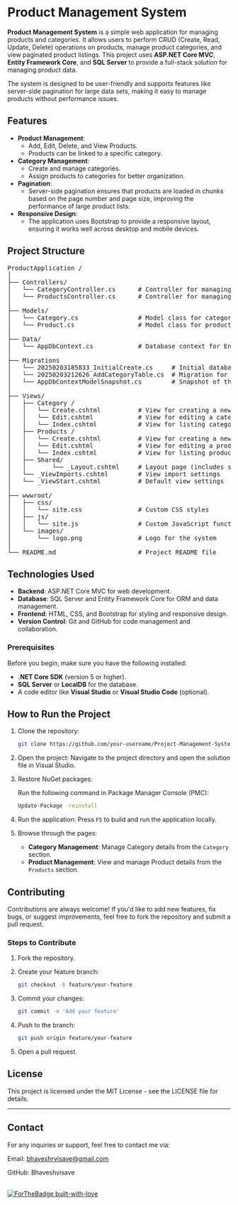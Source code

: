 # Product Management System

**Product Management System** is a simple web application for managing products and categories. It allows users to perform CRUD (Create, Read, Update, Delete) operations on products, manage product categories, and view paginated product listings. This project uses **ASP.NET Core MVC**, **Entity Framework Core**, and **SQL Server** to provide a full-stack solution for managing product data.

The system is designed to be user-friendly and supports features like server-side pagination for large data sets, making it easy to manage products without performance issues.

## Features
- **Product Management**: 
  - Add, Edit, Delete, and View Products.
  - Products can be linked to a specific category.
- **Category Management**: 
  - Create and manage categories.
  - Assign products to categories for better organization.
- **Pagination**: 
  - Server-side pagination ensures that products are loaded in chunks based on the page number and page size, improving the performance of large product lists.
- **Responsive Design**: 
  - The application uses Bootstrap to provide a responsive layout, ensuring it works well across desktop and mobile devices.

## Project Structure

<pre>
ProductApplication /
│
├── Controllers/
│   └── CategoryController.cs      # Controller for managing categories
│   └── ProductsController.cs      # Controller for managing products
│
├── Models/
│   └── Category.cs                # Model class for categories
│   └── Product.cs                 # Model class for products
│
├── Data/
│   └── AppDbContext.cs            # Database context for Entity Framework Core
│
├── Migrations 
│   └── 20250203185833_InitialCreate.cs     # Initial database migration
│   └── 20250203212626_AddCategoryTable.cs  # Migration for adding Category table
│   └── AppDbContextModelSnapshot.cs        # Snapshot of the current database model
│
├── Views/
│   ├── Category /
│   │   └── Create.cshtml          # View for creating a new category
│   │   └── Edit.cshtml            # View for editing a category
│   │   └── Index.cshtml           # View for listing categories
│   ├── Products /
│   │   └── Create.cshtml          # View for creating a new product
│   │   └── Edit.cshtml            # View for editing a product
│   │   └── Index.cshtml           # View for listing products
│   ├── Shared/
│   │       └── _Layout.cshtml     # Layout page (includes site-wide header, footer, and styles)
│   └── _ViewImports.cshtml        # View import settings
│   └── _ViewStart.cshtml          # Default view settings
│   
├── wwwroot/
│   ├── css/
│   │   └── site.css               # Custom CSS styles
│   ├── js/
│   │   └── site.js                # Custom JavaScript functionality
│   └── images/
│       └── logo.png               # Logo for the system
│
└── README.md                      # Project README file
</pre>

## Technologies Used
- **Backend**: ASP.NET Core MVC for web development.
- **Database**: SQL Server and Entity Framework Core for ORM and data management.
- **Frontend**: HTML, CSS, and Bootstrap for styling and responsive design.
- **Version Control**: Git and GitHub for code management and collaboration.


### Prerequisites
Before you begin, make sure you have the following installed:
- **.NET Core SDK** (version 5 or higher).
- **SQL Server** or **LocalDB** for the database.
- A code editor like **Visual Studio** or **Visual Studio Code** (optional).

  
## How to Run the Project


1. Clone the repository:

    ```bash
    git clone https://github.com/your-username/Project-Management-System.git
    ```

2. Open the project: Navigate to the project directory and open the solution file in Visual Studio.

3. Restore NuGet packages:

   Run the following command in Package Manager Console (PMC):
   
   ```bash
   Update-Package -reinstall
   ```

4. Run the application: Press `F5` to build and run the application locally.

5. Browse through the pages:

    - **Category Management**: Manage Category details from the `Category` section.
    - **Product Management**: View and manage Product details from the `Products` section.


## Contributing

Contributions are always welcome! If you'd like to add new features, fix bugs, or suggest improvements, feel free to fork the repository and submit a pull request.

### Steps to Contribute

1. Fork the repository.

2. Create your feature branch:

    ```bash
    git checkout -b feature/your-feature
    ```

3. Commit your changes:

    ```bash
    git commit -m 'Add your feature'
    ```

4. Push to the branch:

    ```bash
    git push origin feature/your-feature
    ```

5. Open a pull request.

## License

This project is licensed under the MIT License - see the LICENSE file for details.

---

## Contact

For any inquiries or support, feel free to contact me via:

Email: bhaveshrvisave@gmail.com

GitHub: Bhaveshvisave

&nbsp;&nbsp;&nbsp;&nbsp;&nbsp;&nbsp;&nbsp;&nbsp;&nbsp;&nbsp;&nbsp;&nbsp;&nbsp;&nbsp;&nbsp;&nbsp;&nbsp;&nbsp;&nbsp;&nbsp;&nbsp;&nbsp;&nbsp;&nbsp;&nbsp;&nbsp;&nbsp;&nbsp;&nbsp;&nbsp;&nbsp;&nbsp;&nbsp;&nbsp;&nbsp;&nbsp;&nbsp;&nbsp;&nbsp;&nbsp;&nbsp;&nbsp;&nbsp;&nbsp;&nbsp;&nbsp;&nbsp;&nbsp;&nbsp;&nbsp;&nbsp;&nbsp;&nbsp;&nbsp;&nbsp;&nbsp;&nbsp;&nbsp;&nbsp;&nbsp;&nbsp;&nbsp;&nbsp;&nbsp;&nbsp;&nbsp;&nbsp;&nbsp;&nbsp;&nbsp;&nbsp;&nbsp;&nbsp;&nbsp;&nbsp;&nbsp;&nbsp;&nbsp;&nbsp;&nbsp;&nbsp;[![ForTheBadge built-with-love](http://ForTheBadge.com/images/badges/built-with-love.svg)](https://GitHub.com/your-username/)
